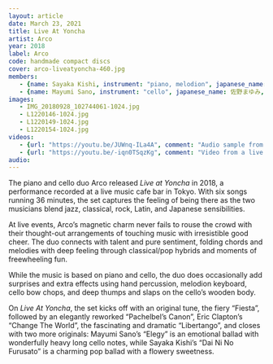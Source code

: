 ```yaml
---
layout: article
date: March 23, 2021
title: Live At Yoncha
artist: Arco
year: 2018
label: Arco
code: handmade compact discs
cover: arco-liveatyoncha-460.jpg
members:
   - {name: Sayaka Kishi, instrument: "piano, melodion", japanese_name: 岸淑香, url: "http://www.sayaketto.net/"}
   - {name: Mayumi Sano, instrument: "cello", japanese_name: 佐野まゆみ, url: "http://sanomayumi.com/"}
images:
   - IMG_20180928_102744061-1024.jpg
   - L1220146-1024.jpg
   - L1220149-1024.jpg
   - L1220154-1024.jpg
videos: 
   - {url: "https://youtu.be/JUWnq-ILa4A", comment: "Audio sample from “Libertango”, the fourth track on the album"}
   - {url: "https://youtu.be/-iqn0TSqzKg", comment: "Video from a live Arco performance"}
audio:
---
```

The piano and cello duo Arco released *Live at Yoncha* in 2018, a performance recorded at a live music cafe bar in Tokyo. With six songs running 36 minutes, the set captures the feeling of being there as the two musicians blend jazz, classical, rock, Latin, and Japanese sensibilities.

At live events, Arco’s magnetic charm never fails to rouse the crowd with their thought-out arrangements of touching music with irresistible good cheer. The duo connects with talent and pure sentiment, folding chords and melodies with deep feeling through classical/pop hybrids and moments of freewheeling fun.

While the music is based on piano and cello, the duo does occasionally add surprises and extra effects using hand percussion, melodion keyboard, cello bow chops, and deep thumps and slaps on the cello’s wooden body.

On *Live At Yoncha*, the set kicks off with an original tune, the fiery “Fiesta”, followed by an elegantly reworked “Pachelbel’s Canon”, Eric Clapton’s “Change The World”, the fascinating and dramatic “Libertango”, and closes with two more originals: Mayumi Sano’s “Elegy” is an emotional ballad with wonderfully heavy long cello notes, while Sayaka Kishi’s “Dai Ni No Furusato” is a charming pop ballad with a flowery sweetness.



